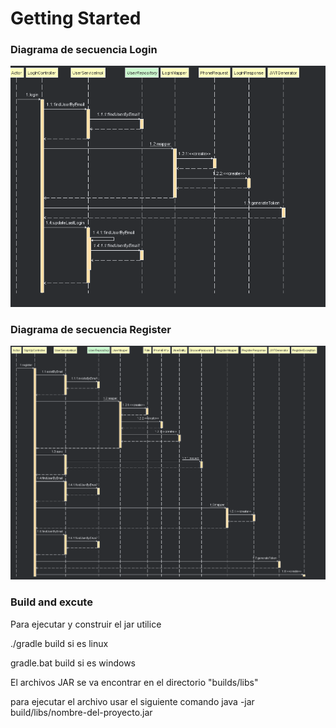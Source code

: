 # Getting Started

### Diagrama de secuencia Login
![img.png](img.png)

### Diagrama de secuencia Register
![img_1.png](img_1.png)

### Build and excute
Para ejecutar y construir el jar utilice 

./gradle build  si es linux

gradle.bat build si es windows

El archivos JAR se va encontrar en el directorio "builds/libs"

para ejecutar el archivo usar el siguiente comando
java -jar build/libs/nombre-del-proyecto.jar


